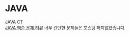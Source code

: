 # JAVA
JAVA CT <br/>
<a href="https://21sol.tistory.com/category/Java" rel="nofollow">JAVA 백준 문제 리뷰</a>
너무 간단한 문제들은 포스팅 하지않았습니다.
